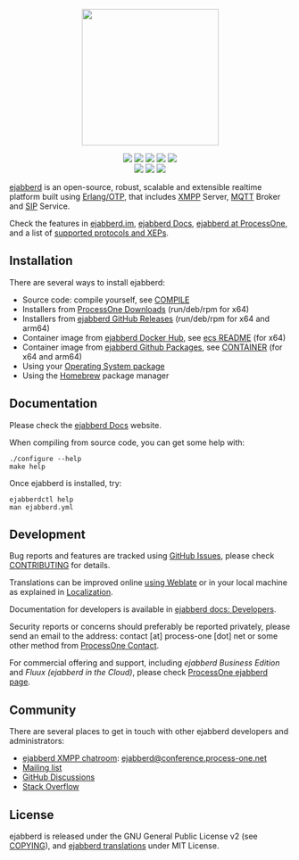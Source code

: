 
<p align="center">
    <img src="https://repository-images.githubusercontent.com/553019/00ebad80-a973-11ea-9078-02613d3a1921"
        height="245">
</p>

<p align="center">
    <a href="https://github.com/processone/ejabberd/tags" alt="GitHub tag (latest SemVer)">
       <img src="https://img.shields.io/github/v/tag/processone/ejabberd?sort=semver&logo=embarcadero&label=&color=49c0c4" /></a>
    <a href="https://hex.pm/packages/ejabberd" alt="Hex version">
       <img src="https://img.shields.io/hexpm/v/ejabberd.svg" /></a>
    <a href="https://github.com/processone/ejabberd/pkgs/container/ejabberd" alt="GitHub Container">
       <img src="https://img.shields.io/github/v/tag/processone/ejabberd?label=container&sort=semver" /></a>
    <a href="https://hub.docker.com/r/ejabberd/ecs/" alt="Docker Image Version (latest semver)">
       <img src="https://img.shields.io/docker/v/ejabberd/ecs?label=docker" /></a>
    <a href="https://formulae.brew.sh/formula/ejabberd" alt="homebrew version">
       <img src="https://img.shields.io/homebrew/v/ejabberd" /></a>
    <br />
    <a href="https://github.com/processone/ejabberd/actions/workflows/ci.yml" alt="CI">
       <img src="https://github.com/processone/ejabberd/actions/workflows/ci.yml/badge.svg" /></a>
    <a href="https://coveralls.io/github/processone/ejabberd?branch=master" alt="Coverage Status">
       <img src="https://coveralls.io/repos/github/processone/ejabberd/badge.svg?branch=master "Coverage in coveralls.io"" /></a>
    <a href="https://hosted.weblate.org/projects/ejabberd/ejabberd-po/" alt="Translation status">
       <img src="https://hosted.weblate.org/widgets/ejabberd/-/ejabberd-po/svg-badge.svg"" /></a>
</p>


[ejabberd][im] is an open-source,
robust, scalable and extensible realtime platform built using [Erlang/OTP][erlang],
that includes [XMPP][xmpp] Server, [MQTT][mqtt] Broker and [SIP][sip] Service.

Check the features in [ejabberd.im][im], [ejabberd Docs][features],
[ejabberd at ProcessOne][p1home], and a list of [supported protocols and XEPs][xeps].


Installation
------------

There are several ways to install ejabberd:

- Source code: compile yourself, see [COMPILE](COMPILE.md)
- Installers from [ProcessOne Downloads][p1dl] (run/deb/rpm for x64)
- Installers from [ejabberd GitHub Releases][releases] (run/deb/rpm for x64 and arm64)
- Container image from [ejabberd Docker Hub][hubecs], see [ecs README][docker-ecs-readme] (for x64)
- Container image from [ejabberd Github Packages][packages], see [CONTAINER](CONTAINER.md) (for x64 and arm64)
- Using your [Operating System package][osp]
- Using the [Homebrew][homebrew] package manager


Documentation
-------------

Please check the [ejabberd Docs][docs] website.

When compiling from source code, you can get some help with:

    ./configure --help
    make help

Once ejabberd is installed, try:

    ejabberdctl help
    man ejabberd.yml


Development
-----------

Bug reports and features are tracked using [GitHub Issues][issues],
please check [CONTRIBUTING](CONTRIBUTING.md) for details.

Translations can be improved online [using Weblate][weblate]
or in your local machine as explained in [Localization][localization].

Documentation for developers is available in [ejabberd docs: Developers][docs-dev].

Security reports or concerns should preferably be reported privately,
please send an email to the address: contact [at] process-one [dot] net
or some other method from [ProcessOne Contact][p1contact].

For commercial offering and support, including _ejabberd Business Edition_
and _Fluux (ejabberd in the Cloud)_, please check [ProcessOne ejabberd page][p1home].


Community
---------

There are several places to get in touch with other ejabberd developers and administrators:

- [ejabberd XMPP chatroom][muc]: ejabberd@conference.process-one.net
- [Mailing list][list]
- [GitHub Discussions][discussions]
- [Stack Overflow][stackoverflow]


License
-------

ejabberd is released under the GNU General Public License v2 (see [COPYING](COPYING.md)),
and [ejabberd translations](https://github.com/processone/ejabberd-po/) under MIT License.


[discussions]: https://github.com/processone/ejabberd/discussions
[docker-ecs-readme]: https://github.com/processone/docker-ejabberd/tree/master/ecs#readme
[docs-dev]: https://docs.ejabberd.im/developer/
[docs]: https://docs.ejabberd.im
[erlang]: https://www.erlang.org/
[features]: https://docs.ejabberd.im/admin/introduction/
[github]: https://github.com/processone/ejabberd
[homebrew]: https://docs.ejabberd.im/admin/installation/#homebrew
[hubecs]: https://hub.docker.com/r/ejabberd/ecs/
[im]: https://ejabberd.im/
[issues]: https://github.com/processone/ejabberd/issues
[list]: https://lists.jabber.ru/mailman/listinfo/ejabberd
[localization]: https://docs.ejabberd.im/developer/extending-ejabberd/localization/
[mqtt]: https://mqtt.org/
[muc]: xmpp:ejabberd@conference.process-one.net
[osp]: https://docs.ejabberd.im/admin/installation/#operating-system-packages
[p1contact]: https://www.process-one.net/en/company/contact/
[p1dl]: https://www.process-one.net/en/ejabberd/downloads/
[p1home]: https://www.process-one.net/en/ejabberd/
[packages]: https://github.com/processone/ejabberd/pkgs/container/ejabberd
[releases]: https://github.com/processone/ejabberd/releases
[sip]: https://en.wikipedia.org/wiki/Session_Initiation_Protocol
[stackoverflow]: https://stackoverflow.com/questions/tagged/ejabberd?sort=newest
[weblate]: https://hosted.weblate.org/projects/ejabberd/ejabberd-po/
[xeps]: https://www.process-one.net/en/ejabberd/protocols/
[xmpp]: https://xmpp.org/
